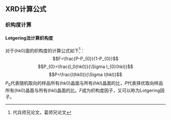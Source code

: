 ## XRD计算公式
### 织构度计算
#### Lotgering法计算织构度
对于(hk0)面的织构度的计算公式如下[^01-01]：
$$F=\frac{P-P_{0}}{1-P_{0}}$$
$$P_{0}=\frac{I_0(hk0)}{\Sigma I_{0}(hkl)}$$
$$P=\frac{I(hk0)}{\Sigma I(hkl)}$$
$P_0$代表随机取向的样品所有(hk0)晶面与所有(hkl)晶面的比，$P$代表择优取向样品所有(hk0)晶面与所有(hkl)晶面的比。$F$成为织构度因子，又可以称为Lotgering因子。
[^01-01]: 代兵师兄论文，葛师兄论文
